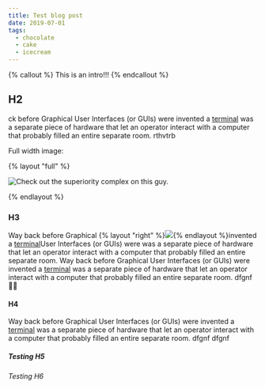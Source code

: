 ```yaml
---
title: Test blog post
date: 2019-07-01
tags:
  - chocolate
  - cake
  - icecream
---
```

{% callout %}
This is an intro!!!
{% endcallout %}

## H2

ck before Graphical User Interfaces (or GUIs) were invented a [terminal](https://en.wikipedia.org/wiki/Computer_terminal) was a separate piece of hardware that let an operator interact with a computer that probably filled an entire separate room. rthvtrb

Full width image: 

{% layout "full" %}

![Check out the superiority complex on this guy.](https://cdn-images-1.medium.com/max/2880/1*llscINoov8mOXmkcqayX4g.jpeg)

{% endlayout %}

### H3

Way back before Graphical {% layout "right" %}![](https://cdn-images-1.medium.com/max/2000/1*kHgrc8FpN1G04kH37_dnLw.jpeg){% endlayout %}invented a [terminal](https://en.wikipedia.org/wiki/Computer_terminal)User Interfaces  (or GUIs) were  was a separate piece of hardware that let an operator interact with a computer that probably filled an entire separate room. Way back before Graphical User Interfaces (or GUIs) were invented a [terminal](https://en.wikipedia.org/wiki/Computer_terminal) was a separate piece of hardware that let an operator interact with a computer that probably filled an entire separate room.
dfgnf 🏃‍♂️

#### H4

Way back before Graphical User Interfaces (or GUIs) were invented a [terminal](https://en.wikipedia.org/wiki/Computer_terminal) was a separate piece of hardware that let an operator interact with a computer that probably filled an entire separate room.
dfgnf
dfgnf

##### Testing H5
###### Testing H6
